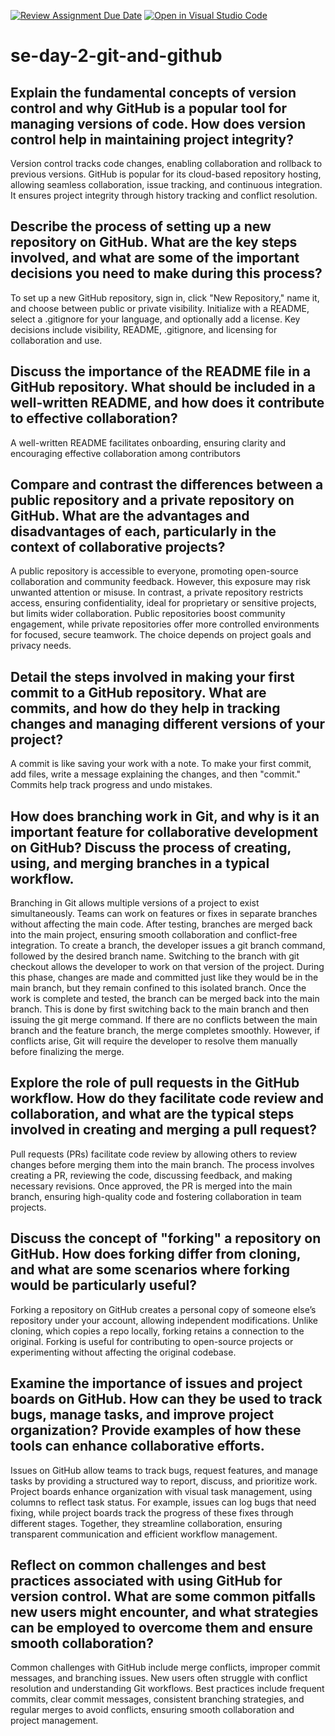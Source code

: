 [![Review Assignment Due Date](https://classroom.github.com/assets/deadline-readme-button-22041afd0340ce965d47ae6ef1cefeee28c7c493a6346c4f15d667ab976d596c.svg)](https://classroom.github.com/a/8wgCKhpZ)
[![Open in Visual Studio Code](https://classroom.github.com/assets/open-in-vscode-2e0aaae1b6195c2367325f4f02e2d04e9abb55f0b24a779b69b11b9e10269abc.svg)](https://classroom.github.com/online_ide?assignment_repo_id=15635392&assignment_repo_type=AssignmentRepo)
# se-day-2-git-and-github
## Explain the fundamental concepts of version control and why GitHub is a popular tool for managing versions of code. How does version control help in maintaining project integrity?
Version control tracks code changes, enabling collaboration and rollback to previous versions. GitHub is popular for its cloud-based repository hosting, allowing seamless collaboration, issue tracking, and continuous integration. It ensures project integrity through history tracking and conflict resolution.
## Describe the process of setting up a new repository on GitHub. What are the key steps involved, and what are some of the important decisions you need to make during this process?
To set up a new GitHub repository, sign in, click "New Repository," name it, and choose between public or private visibility. Initialize with a README, select a .gitignore for your language, and optionally add a license. Key decisions include visibility, README, .gitignore, and licensing for collaboration and use.
## Discuss the importance of the README file in a GitHub repository. What should be included in a well-written README, and how does it contribute to effective collaboration?
A well-written README facilitates onboarding, ensuring clarity and encouraging effective collaboration among contributors
## Compare and contrast the differences between a public repository and a private repository on GitHub. What are the advantages and disadvantages of each, particularly in the context of collaborative projects?
A public repository is accessible to everyone, promoting open-source collaboration and community feedback. However, this exposure may risk unwanted attention or misuse. In contrast, a private repository restricts access, ensuring confidentiality, ideal for proprietary or sensitive projects, but limits wider collaboration. Public repositories boost community engagement, while private repositories offer more controlled environments for focused, secure teamwork. The choice depends on project goals and privacy needs.
## Detail the steps involved in making your first commit to a GitHub repository. What are commits, and how do they help in tracking changes and managing different versions of your project?
A commit is like saving your work with a note. To make your first commit, add files, write a message explaining the changes, and then "commit." Commits help track progress and undo mistakes.
## How does branching work in Git, and why is it an important feature for collaborative development on GitHub? Discuss the process of creating, using, and merging branches in a typical workflow.
Branching in Git allows multiple versions of a project to exist simultaneously. Teams can work on features or fixes in separate branches without affecting the main code. After testing, branches are merged back into the main project, ensuring smooth collaboration and conflict-free integration.
To create a branch, the developer issues a git branch command, followed by the desired branch name. Switching to the branch with git checkout allows the developer to work on that version of the project. During this phase, changes are made and committed just like they would be in the main branch, but they remain confined to this isolated branch.
Once the work is complete and tested, the branch can be merged back into the main branch. This is done by first switching back to the main branch and then issuing the git merge command. If there are no conflicts between the main branch and the feature branch, the merge completes smoothly. However, if conflicts arise, Git will require the developer to resolve them manually before finalizing the merge.
## Explore the role of pull requests in the GitHub workflow. How do they facilitate code review and collaboration, and what are the typical steps involved in creating and merging a pull request?
Pull requests (PRs) facilitate code review by allowing others to review changes before merging them into the main branch. The process involves creating a PR, reviewing the code, discussing feedback, and making necessary revisions. Once approved, the PR is merged into the main branch, ensuring high-quality code and fostering collaboration in team projects.
## Discuss the concept of "forking" a repository on GitHub. How does forking differ from cloning, and what are some scenarios where forking would be particularly useful?
Forking a repository on GitHub creates a personal copy of someone else’s repository under your account, allowing independent modifications. Unlike cloning, which copies a repo locally, forking retains a connection to the original. Forking is useful for contributing to open-source projects or experimenting without affecting the original codebase.
## Examine the importance of issues and project boards on GitHub. How can they be used to track bugs, manage tasks, and improve project organization? Provide examples of how these tools can enhance collaborative efforts.
Issues on GitHub allow teams to track bugs, request features, and manage tasks by providing a structured way to report, discuss, and prioritize work. Project boards enhance organization with visual task management, using columns to reflect task status. For example, issues can log bugs that need fixing, while project boards track the progress of these fixes through different stages. Together, they streamline collaboration, ensuring transparent communication and efficient workflow management.
## Reflect on common challenges and best practices associated with using GitHub for version control. What are some common pitfalls new users might encounter, and what strategies can be employed to overcome them and ensure smooth collaboration?
Common challenges with GitHub include merge conflicts, improper commit messages, and branching issues. New users often struggle with conflict resolution and understanding Git workflows. Best practices include frequent commits, clear commit messages, consistent branching strategies, and regular merges to avoid conflicts, ensuring smooth collaboration and project management.
